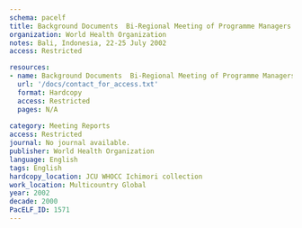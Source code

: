 ```yaml
---
schema: pacelf
title: Background Documents  Bi-Regional Meeting of Programme Managers for Elimination of Lymphatic Filariasis
organization: World Health Organization
notes: Bali, Indonesia, 22-25 July 2002
access: Restricted

resources:
- name: Background Documents  Bi-Regional Meeting of Programme Managers for Elimination of Lymphatic Filariasis
  url: '/docs/contact_for_access.txt'
  format: Hardcopy
  access: Restricted
  pages: N/A
 
category: Meeting Reports
access: Restricted
journal: No journal available.
publisher: World Health Organization
language: English 
tags: English 
hardcopy_location: JCU WHOCC Ichimori collection
work_location: Multicountry Global
year: 2002
decade: 2000
PacELF_ID: 1571
---
```

